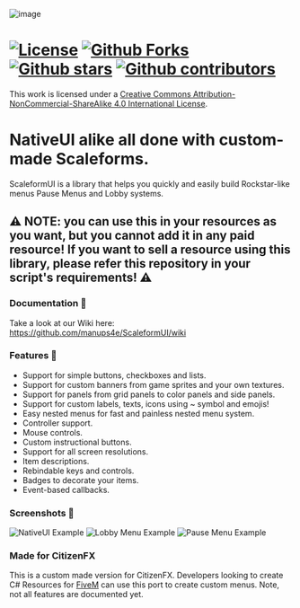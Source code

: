![image](https://user-images.githubusercontent.com/4005518/175790543-9ea1fde2-87db-43d2-9ff0-071ce4dc6f49.png)
# [![License](https://i.creativecommons.org/l/by-nc-sa/4.0/88x31.png)](https://creativecommons.org/licenses/by-nc-sa/4.0/) [![Github Forks](https://img.shields.io/github/forks/manups4e/ScaleformUI)](https://github.com/manups4e/ScaleformUI/network/members) [![Github stars](https://img.shields.io/github/stars/manups4e/ScaleformUI)](https://github.com/manups4e/ScaleformUI/stargazers) [![Github contributors](https://img.shields.io/github/contributors/manups4e/ScaleformUI)](https://github.com/manups4e/ScaleformUI/graphs/contributors)

This work is licensed under a <a rel="license" href="http://creativecommons.org/licenses/by-nc-sa/4.0/">Creative Commons Attribution-NonCommercial-ShareAlike 4.0 International License</a>.

# NativeUI alike all done with custom-made Scaleforms.
ScaleformUI is a library that helps you quickly and easily build Rockstar-like menus Pause Menus and Lobby systems.

## ⚠️ NOTE: you can use this in your resources as you want, but you cannot add it in any paid resource! If you want to sell a resource using this library, please refer this repository in your script's requirements! ⚠️

### Documentation 📖
Take a look at our Wiki here: https://github.com/manups4e/ScaleformUI/wiki

### Features 🔧
* Support for simple buttons, checkboxes and lists.
* Support for custom banners from game sprites and your own textures.
* Support for panels from grid panels to color panels and side panels.
* Support for custom labels, texts, icons using ~ symbol and emojis!
* Easy nested menus for fast and painless nested menu system.
* Controller support.
* Mouse controls.
* Custom instructional buttons.
* Support for all screen resolutions.
* Item descriptions.
* Rebindable keys and controls.
* Badges to decorate your items.
* Event-based callbacks.

### Screenshots 📸

![NativeUI Example](https://i.imgur.com/K4FXOvR.png)
![Lobby Menu Example](https://user-images.githubusercontent.com/4005518/175790747-7c80eb14-ca0b-431c-8e75-4aedac345a9f.png)
![Pause Menu Example](https://i.imgur.com/LMAHF4O.png)

### Made for CitizenFX
This is a custom made version for CitizenFX. 
Developers looking to create C# Resources for [FiveM](https://fivem.net/) can use this port to create custom menus.
Note, not all features are documented yet.
